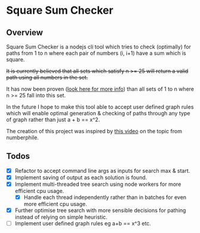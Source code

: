 # Square Sum Checker

## Overview
Square Sum Checker is a nodejs cli tool which tries to check (optimally) for paths from 1 to n where each pair of numbers (i, i+1) have a sum which is square.

~~It is currently believed that all sets which satisfy n >= 25 will return a valid path using all numbers in the set.~~

It has now been proven ([look here for more info](https://oeis.org/A090461)) than all sets of 1 to n where n >= 25 fall into this set. 

In the future I hope to make this tool able to accept user defined graph rules which will enable optimal generation & checking of paths through any type of graph rather than just a + b == x^2.

The creation of this project was inspired by [this video](https://www.youtube.com/watch?v=G1m7goLCJDY) on the topic from numberphile.

## Todos
- [x] Refactor to accept command line args as inputs for search max & start.
- [x] Implement saving of output as each solution is found.
- [x] Implement multi-threaded tree search using node workers for more efficient cpu usage.
    - [x] Handle each thread independently rather than in batches for even more efficient cpu usage.
- [x] Further optimise tree search with more sensible decisions for pathing instead of relying on simple heuristic.
- [ ] Implement user defined graph rules eg a+b == x^3 etc.
